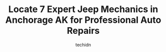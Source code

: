 ---
layout: ampstory
image: https://images.unsplash.com/photo-1530675706010-bc677ce30ab6?ixlib=rb-4.0.3&ixid=MnwxMjA3fDB8MHxwaG90by1wYWdlfHx8fGVufDB8fHx8&auto=format&fit=crop&w=640&h=853&q=80
author: techidn
featured: false
description: Searching for the finest Jeep Mechanic in Anchorage AK, USA? Look no further than the 7 best Jeep Mechanic in the area, where youll find a team of highly qualified professionals ready to ha
title: Locate 7 Expert Jeep Mechanics in Anchorage AK for Professional Auto Repairs
cover:
   title: Locate 7 Expert Jeep Mechanics in Anchorage AK for Professional Auto Repairs
   subtitle: Rickpate
   background: https://images.unsplash.com/photo-1530675706010-bc677ce30ab6?ixlib=rb-4.0.3&ixid=MnwxMjA3fDB8MHxwaG90by1wYWdlfHx8fGVufDB8fHx8&auto=format&fit=crop&w=640&h=853&q=80

pages: 
 - layout: thirds
   top: <h1>#1 Big Os Automotive</h1>
   bottom: "<p>I really got to test out this 24 breaker bar removing this wheel.  Your wheel installer almost won!  When I called and asked if I could swing by so they could loosen i</p>"
   background: https://www.knot35.com/toplist/wp-content/uploads/2023/06/best-jeep-mechanic-1-in-anchorage-ak-1685838801.jpeg
   backgroundblur: true
 - layout: thirds
   top: <h1>#2 Reformed Automotive, LLC</h1>
   bottom: "<p>1939 E 5th Ave, Anchorage, AK 99501, United States</p>"
   background: https://www.knot35.com/toplist/wp-content/uploads/2023/06/best-jeep-mechanic-2-in-anchorage-ak-1685838802.jpeg
   cta:
      link: https://www.knot35.com/toplist/locate-7-expert-jeep-mechanics-in-anchorage-ak-for-professional-auto-repairs/
      text: Locate 7 Expert Jeep Mechanics in Anchorage AK for Professional Auto Repairs
 - layout: thirds
   top: <h1>#3 Independent Auto</h1>
   bottom: "<p>314 E International Airport Rd, Anchorage, AK 99518, United States</p>"
   background: https://www.knot35.com/toplist/wp-content/uploads/2023/06/best-jeep-mechanic-3-in-anchorage-ak-1685838802.jpeg
   cta:
      link: https://www.knot35.com/toplist/locate-7-expert-jeep-mechanics-in-anchorage-ak-for-professional-auto-repairs/
      text: Locate 7 Expert Jeep Mechanics in Anchorage AK for Professional Auto Repairs
 - layout: thirds
   top: <h1>#4 Professional Automotive</h1>
   bottom: "<p>210 E Potter Dr, Anchorage, AK 99518, United States</p>"
   background: https://images.unsplash.com/photo-1567360425618-1594206637d2?ixlib=rb-4.0.3&ixid=MnwxMjA3fDB8MHxwaG90by1wYWdlfHx8fGVufDB8fHx8&auto=format&fit=crop&w=640&h=853&q=80
   cta:
      link: https://www.knot35.com/toplist/locate-7-expert-jeep-mechanics-in-anchorage-ak-for-professional-auto-repairs/
      text: Locate 7 Expert Jeep Mechanics in Anchorage AK for Professional Auto Repairs
 - layout: thirds
   top: <h1>#5 Specialized Import Auto Service</h1>
   bottom: "<p>1218 W International Airport Rd, Anchorage, AK 99518, United States</p>"
   background: https://images.unsplash.com/photo-1489694553447-4c9339da310d?ixlib=rb-4.0.3&ixid=MnwxMjA3fDB8MHxwaG90by1wYWdlfHx8fGVufDB8fHx8&auto=format&fit=crop&w=640&h=853&q=80
   cta:
      link: https://www.knot35.com/toplist/locate-7-expert-jeep-mechanics-in-anchorage-ak-for-professional-auto-repairs/
      text: Locate 7 Expert Jeep Mechanics in Anchorage AK for Professional Auto Repairs
 - layout: thirds
   top: <h1>#6 Alaska Spring & Performance</h1>
   bottom: "<p>600 E 48th Ave, Anchorage, AK 99503, United States</p>"
   background: https://images.unsplash.com/photo-1599422314077-f4dfdaa4cd09?ixlib=rb-4.0.3&ixid=MnwxMjA3fDB8MHxwaG90by1wYWdlfHx8fGVufDB8fHx8&auto=format&fit=crop&w=640&h=853&q=80
   cta:
      link: https://www.knot35.com/toplist/locate-7-expert-jeep-mechanics-in-anchorage-ak-for-professional-auto-repairs/
      text: Locate 7 Expert Jeep Mechanics in Anchorage AK for Professional Auto Repairs
 - layout: thirds
   top: <h1>#7 Anchorage Auto & Electric Classic Muffler</h1>
   bottom: "<p>7015 Old Seward Hwy, Anchorage, AK 99518, United States</p>"
   background: https://images.unsplash.com/photo-1524169358666-79f22534bc6e?ixlib=rb-4.0.3&ixid=MnwxMjA3fDB8MHxwaG90by1wYWdlfHx8fGVufDB8fHx8&auto=format&fit=crop&w=640&h=853&q=80
   cta:
      link: https://www.knot35.com/toplist/locate-7-expert-jeep-mechanics-in-anchorage-ak-for-professional-auto-repairs/
      text: Locate 7 Expert Jeep Mechanics in Anchorage AK for Professional Auto Repairs
 - layout: thirds
   middle: Continue reading...
   background: https://images.unsplash.com/photo-1567095761054-7a02e69e5c43?ixlib=rb-4.0.3&ixid=MnwxMjA3fDB8MHxwaG90by1wYWdlfHx8fGVufDB8fHx8&auto=format&fit=crop&w=640&h=853&q=80
   cta:
      link: https://www.knot35.com/toplist/locate-7-expert-jeep-mechanics-in-anchorage-ak-for-professional-auto-repairs/
      text: Locate 7 Expert Jeep Mechanics in Anchorage AK for Professional Auto Repairs
      
---